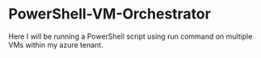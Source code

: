 # PowerShell-VM-Orchestrator
Here I will be running a PowerShell script using run command on multiple VMs within my azure tenant.
